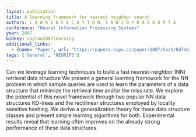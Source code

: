 ```yaml
---
layout: publication
title: A learning framework for nearest neighbor search
authors: L A W R E N C E C A Y T O N, S A N J O Y D A S G U P T A
conference: "Neural Information Processing Systems"
year: 2007
bibkey: cayton2007learning
additional_links:
  - {name: "Paper", url: "https://papers.nips.cc/paper/2007/hash/0d7de1aca9299fe63f3e0041f02638a3-Abstract.html"}
tags: ['General', 'NEURIPS']
---
```

Can we leverage learning techniques to build a fast nearest-neighbor (NN) retrieval data structure We present a general learning framework for the NN problem in which sample queries are used to learn the parameters of a data structure that minimize the retrieval time and/or the miss rate. We explore the potential of this novel framework through two popular NN data structures KD-trees and the rectilinear structures employed by locality sensitive hashing. We derive a generalization theory for these data structure classes and present simple learning algorithms for both. Experimental results reveal that learning often improves on the already strong performance of these data structures.
